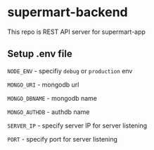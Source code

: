 # supermart-backend
This repo is REST API server for supermart-app

## Setup .env file
`NODE_ENV` - specifiy `debug` or `production` env

`MONGO_URI` - mongodb url

`MONGO_DBNAME` - mongodb name

`MONGO_AUTHDB` - authdb name

`SERVER_IP` - specify server IP for server listening

`PORT` - specify port for server listening

